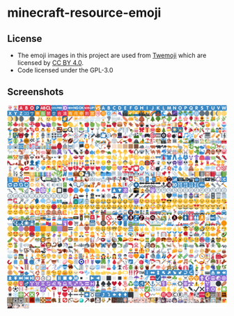 # minecraft-resource-emoji

## License

* The emoji images in this project are used from [Twemoji](https://twemoji.twitter.com/) which are licensed by [CC BY 4.0](https://creativecommons.org/licenses/by/4.0/).
* Code licensed under the GPL-3.0

## Screenshots

![](.github/40x37.png)
